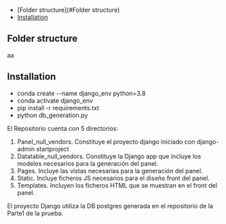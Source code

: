 - [Folder structure](#Folder structure)
- [Installation](#Installation)


## Folder structure
aa

## Installation
- conda create --name django_env python=3.8
- conda activate django_env 
- pip install -r requirements.txt
- python db_generation.py



El Repositorio cuenta con 5 directorios:
1. Panel_null_vendors. Constituye el proyecto django iniciado con django-admin startproject
2. Datatable_null_vendors. Constituye la Django app que incluye los modelos necesarios
para la generación del panel.
3. Pages. Incluye las vistas necesarias para la generación del panel.
4. Static. Incluye ficheros JS necesarios para el diseño front del panel.
5. Templates. Incluyen los ficheros HTML que se muestran en el front del panel.

El proyecto Django utiliza la DB postgres generada en el repositorio de la Parte1 de la prueba.

